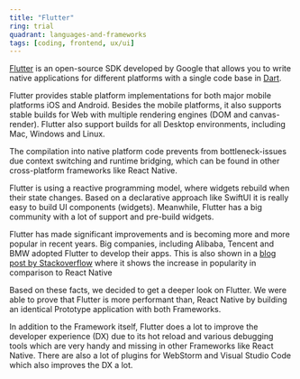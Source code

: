 ```yaml
---
title: "Flutter"
ring: trial
quadrant: languages-and-frameworks
tags: [coding, frontend, ux/ui]
---
```


[Flutter](https://flutter.dev/) is an open-source SDK developed by Google that allows you to write native applications
for different platforms with a single code base in [Dart](https://dart.dev/).

Flutter provides stable platform implementations for both major mobile platforms iOS and Android. Besides the mobile
platforms, it also supports stable builds for Web with multiple rendering engines (DOM and canvas-render). Flutter also
support builds for all Desktop environments, including Mac, Windows and Linux.

The compilation into native platform code prevents from bottleneck-issues due context switching and runtime bridging,
which can be found in other cross-platform frameworks like React Native.

Flutter is using a reactive programming model, where widgets rebuild when their state changes. Based on a declarative
approach like SwiftUI it is really easy to build UI components (widgets). Meanwhile, Flutter has a big community with a
lot of support and pre-build widgets.

Flutter has made significant improvements and is becoming more and more popular in recent years. Big companies,
including Alibaba, Tencent and BMW adopted Flutter to develop their apps. This is also shown in
a [blog post by Stackoverflow](https://stackoverflow.blog/2022/02/21/why-flutter-is-the-most-popular-cross-platform-mobile-sdk/)
where it shows the increase in popularity in comparison to React Native

Based on these facts, we decided to get a deeper look on Flutter. We were able to prove that Flutter is more performant
than, React Native by building an identical Prototype application with both Frameworks.

In addition to the Framework itself, Flutter does a lot to improve the developer experience (DX) due to its hot reload
and various debugging tools which are very handy and missing in other Frameworks like React Native. There are also a lot
of plugins for WebStorm and Visual Studio Code which also improves the DX a lot.
